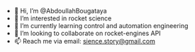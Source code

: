 - 👋 Hi, I’m @AbdoullahBougataya
- 👀 I’m interested in rocket science
- 🌱 I’m currently learning control and automation engineering
- 💞️ I’m looking to collaborate on rocket-engines API
- 📫 Reach me via email: sience.story@gmail.com

<!---
AbdoullahBougataya/AbdoullahBougataya is a ✨ special ✨ repository because its `README.md` (this file) appears on your GitHub profile.
You can click the Preview link to take a look at your changes.
--->
